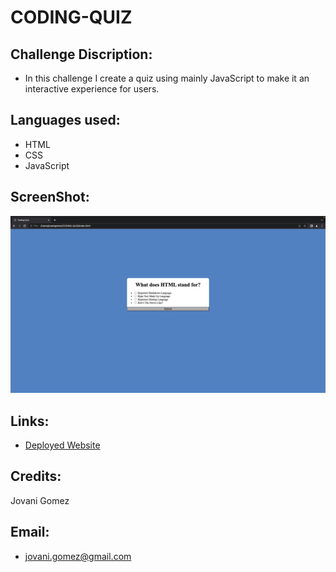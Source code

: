 # CODING-QUIZ
## Challenge Discription:
- In this challenge I create a quiz using mainly JavaScript to make it an interactive experience for users.

## Languages used: 
- HTML 
- CSS 
- JavaScript
 
## ScreenShot:

![image](./assets/codingQuiz.png)


## Links: 
* [Deployed Website](https://jovanigomez.github.io/CODING-QUIZ/)

## Credits: 
Jovani Gomez

## Email:

- jovani.gomez@gmail.com


